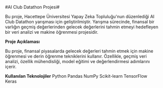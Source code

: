#AI Club Datathon Projesi#

Bu proje, Hacettepe Üniversitesi Yapay Zeka Topluluğu'nun düzenlediği AI Club Datathon yarışması için geliştirilmiştir. Yarışma sürecinde, finansal bir varlığın geçmiş değerlerinden gelecek değerlerini tahmin etmeyi hedefleyen bir veri analizi ve makine öğrenmesi projesidir.

**Proje Açıklaması**

Bu proje, finansal piyasalarda gelecek değerleri tahmin etmek için makine öğrenmesi ve derin öğrenme tekniklerini kullanır. Özellikle, geçmiş veri analizi, özellik mühendisliği, model eğitimi ve değerlendirmesi adımlarını içerir.

**Kullanılan Teknolojiler**
Python
Pandas
NumPy
Scikit-learn
TensorFlow
Keras
